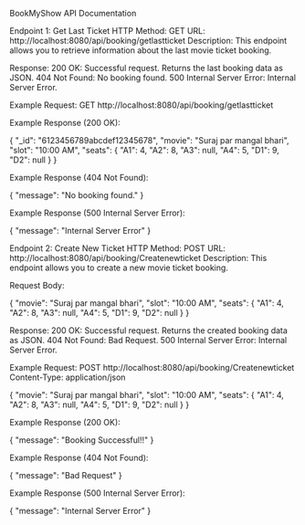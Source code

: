 BookMyShow API Documentation

Endpoint 1: Get Last Ticket
HTTP Method: GET
URL: http://localhost:8080/api/booking/getlastticket
Description:
This endpoint allows you to retrieve information about the last movie ticket booking.

Response:
200 OK: Successful request. Returns the last booking data as JSON.
404 Not Found: No booking found.
500 Internal Server Error: Internal Server Error.

Example Request:
GET http://localhost:8080/api/booking/getlastticket

Example Response (200 OK):

{
  "_id": "6123456789abcdef12345678",
  "movie": "Suraj par mangal bhari",
  "slot": "10:00 AM",
  "seats": {
    "A1": 4,
    "A2": 8,
    "A3": null,
    "A4": 5,
    "D1": 9,
    "D2": null
  }
}

Example Response (404 Not Found):

{
  "message": "No booking found."
}

Example Response (500 Internal Server Error):

{
  "message": "Internal Server Error"
}


Endpoint 2: Create New Ticket
HTTP Method: POST
URL: http://localhost:8080/api/booking/Createnewticket
Description:
This endpoint allows you to create a new movie ticket booking.

Request Body:

{
  "movie": "Suraj par mangal bhari",
  "slot": "10:00 AM",
  "seats": {
    "A1": 4,
    "A2": 8,
    "A3": null,
    "A4": 5,
    "D1": 9,
    "D2": null
  }
}


Response:
200 OK: Successful request. Returns the created booking data as JSON.
404 Not Found: Bad Request.
500 Internal Server Error: Internal Server Error.

Example Request:
POST http://localhost:8080/api/booking/Createnewticket
Content-Type: application/json

{
  "movie": "Suraj par mangal bhari",
  "slot": "10:00 AM",
  "seats": {
    "A1": 4,
    "A2": 8,
    "A3": null,
    "A4": 5,
    "D1": 9,
    "D2": null
  }
}


Example Response (200 OK):

{
    "message": "Booking Successful!!"
}


Example Response (404 Not Found):

{
  "message": "Bad Request"
}


Example Response (500 Internal Server Error):

{
  "message": "Internal Server Error"
}
